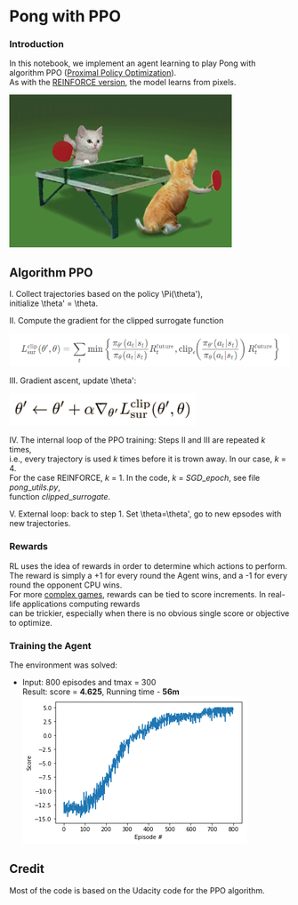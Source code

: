 # Pong with PPO

### Introduction 

In this notebook, we implement an agent learning to play Pong with
algorithm PPO ([Proximal Policy Optimization](https://openai.com/blog/openai-baselines-ppo/)).  
As with the [REINFORCE version](https://github.com/Rafael1s/Deep-Reinforcement-Learning-Udacity/tree/master/Pong-Policy-Gradient-REINFORCE), 
the model learns from pixels.

![](images/cat_pong_giphy.gif)

## Algorithm PPO 

I. Collect trajectories based on the policy \Pi(\theta'),  
initialize  \theta' = \theta.

II. Compute the gradient for the clipped surrogate function

![](images/L_CLIPPED.png)

III. Gradient ascent, update \theta':

![](images/gradient_ascent.png)

IV. The internal loop of the PPO training: Steps II and III are repeated _k_ times,      
i.e., every trajectory is used _k_ times before it is trown away. In our case, _k_ = 4.    
For the case REINFORCE, _k_ = 1. In the code,  _k_ = _SGD_\__epoch_,  see file _pong_\__utils.py_,    
function _clipped_\__surrogate_.

V. External loop: back to step 1. Set \theta=\theta',
 go to new epsodes with new trajectories.
 
 ### Rewards
 
 RL uses the idea of rewards in order to determine which actions to perform.      
 The reward is simply a +1 for every round the Agent wins, and a -1 for every round the opponent CPU wins.   
 For more [complex games](https://towardsdatascience.com/intro-to-reinforcement-learning-pong-92a94aa0f84d), rewards can be tied to score increments. In real-life applications  computing rewards    
 can be trickier,  especially when there is no obvious single score or objective to optimize.   
 
 ### Training the Agent

The environment was solved:

  * Input: 800 episodes and tmax = 300   
    Result: score = **4.625**,  Running time - **56m**    
   ![](images/pong_ppo_800epis_sc_4-625.png)  

## Credit       
Most of the code is based on the Udacity code for the PPO algorithm.  
